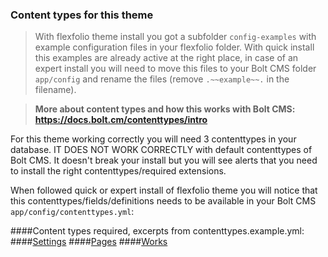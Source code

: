 ### Content types for this theme

>With flexfolio theme install you got a subfolder `config-examples` with example configuration files in your flexfolio folder. With quick install this examples are already active at the right place, in case of an expert install you will need to move this files to your Bolt CMS folder `app/config` and rename the files (remove `.~~example~~.` in the filename).

>**More about content types and how this works with Bolt CMS: https://docs.bolt.cm/contenttypes/intro**

For this theme working correctly you will need 3 contenttypes in your database. IT DOES NOT WORK CORRECTLY with default contenttypes of Bolt CMS. It doesn't break your install but you will see alerts that you need to install the right contenttypes/required extensions.

When followed quick or expert install of flexfolio theme you will notice that this contenttypes/fields/definitions needs to be available in your Bolt CMS `app/config/contenttypes.yml`:

####Content types required, excerpts from contenttypes.example.yml:
####[Settings](contenttypes-settings.html)
####[Pages](contenttypes-pages.html)
####[Works](contenttypes-settings.html)
